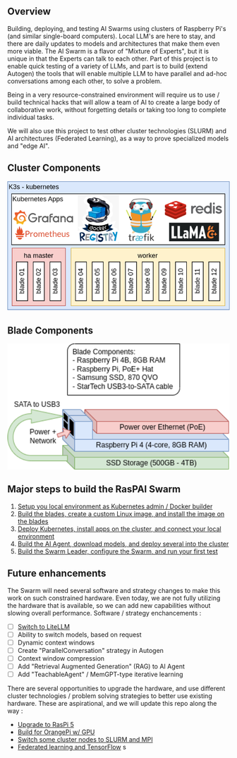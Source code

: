 
## Overview

Building, deploying, and testing AI Swarms using clusters of Raspberry Pi's (and similar single-board computers).  Local LLM's are here to stay, and there are daily updates to models and architectures that make them even more viable.  The AI Swarm is a flavor of "Mixture of Experts", but it is unique in that the Experts can talk to each other.  Part of this project is to enable quick testing of a variety of LLMs, and part is to build (extend Autogen) the tools that will enable multiple LLM to have parallel and ad-hoc conversations among each other, to solve a problem.  

Being in a very resource-constrained environment will require us to use / build technical hacks that will allow a team of AI to create a large body of collaborative work, without forgetting details or taking too long to complete individual tasks.  

We will also use this project to test other cluster technologies (SLURM) and AI architectures (Federated Learning), as a way to prove specialized models and "edge AI".


## Cluster Components

<img src="docs/cluster_components.png" width="700px">

## Blade Components

<img src="docs/blade_components.png" width="700px">

## Major steps to build the RasPAI Swarm
1. [Setup you local environment as Kubernetes admin / Docker builder](LOCALENV_SETUP.md)
2. [Build the blades, create a custom Linux image, and install the image on the blades](worker/README.md)
3. [Deploy Kubernetes, install apps on the cluster, and connect your local environment](cluster/README.md)
4. [Build the AI Agent, download models, and deploy several into the cluster](aiagent/README.md)
5. [Build the Swarm Leader, configure the Swarm, and run your first test](aileader/README.md)

## Future enhancements

The Swarm will need several software and strategy changes to make this work on such constrained hardware.  Even today, we are not fully utilizing the hardware that is available, so we can add new capabilities without slowing overall performance.  Software / strategy enchancements :
- [ ] [Switch to LiteLLM](https://litellm.ai/)
- [ ] Ability to switch models, based on request
- [ ] Dynamic context windows
- [ ] Create "ParallelConversation" strategy in Autogen
- [ ] Context window compression
- [ ] Add "Retrieval Augmented Generation" (RAG) to AI Agent
- [ ] Add "TeachableAgent" / MemGPT-type iterative learning

There are several opportunities to upgrade the hardware, and use different cluster technologies / problem solving strategies to better use existing hardware.  These are aspirational, and we will update this repo along the way :
- [Upgrade to RasPi 5](https://www.reddit.com/r/LocalLLaMA/comments/18c2uch/mistral_7b_q4_k_m_on_a_pi_5_in_realtime/)
- [Build for OrangePi w/ GPU](https://blog.mlc.ai/2023/08/09/GPU-Accelerated-LLM-on-Orange-Pi)
- [Switch some cluster nodes to SLURM and MPI](https://www.quantstart.com/articles/building-a-raspberry-pi-cluster-for-qstrader-using-slurm-part-1/)
- [Federated learning and TensorFlow](https://towardsdatascience.com/3-ways-to-install-tensorflow-2-on-raspberry-pi-fe1fa2da9104)
s